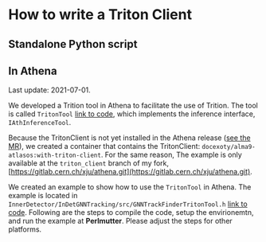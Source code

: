 # How to write a Triton Client

## Standalone Python script

## In Athena
Last update: 2021-07-01.

We developed a Trition tool in Athena to facilitate the use of Trition. The tool is called `TritonTool` [link to code](https://gitlab.cern.ch/xju/athena/-/blob/triton_client/Control/AthOnnx/AthTritonComps/src/TritonTool.h?ref_type=heads), which implements the inference interface, `IAthInferenceTool`. 

Because the TritonClient is not yet installed in the Athena release ([see the MR](https://gitlab.cern.ch/atlas/atlasexternals/-/merge_requests/1105)), we created a container that contains the TritonClient: `docexoty/alma9-atlasos:with-triton-client`. For the same reason, The example is only available at the `triton_client` branch of my fork, [https://gitlab.cern.ch/xju/athena.git](https://gitlab.cern.ch/xju/athena.git).

We created an example to show how to use the `TritonTool` in Athena. The example is located in `InnerDetector/InDetGNNTracking/src/GNNTrackFinderTritonTool.h` [link to code](https://gitlab.cern.ch/xju/athena/-/blob/triton_client/InnerDetector/InDetGNNTracking/src/GNNTrackFinderTritonTool.h?ref_type=heads). Following are the steps to compile the code, setup the envirionemtn, and run the example at **Perlmutter**. Please adjust the steps for other platforms.
